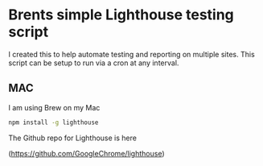 # Brents simple Lighthouse testing script
I created this to help automate testing and reporting on multiple sites. This script can be setup to run via a cron at any interval.

## MAC
I am using Brew on my Mac

```bash
npm install -g lighthouse
```

The Github repo for Lighthouse is here 

(https://github.com/GoogleChrome/lighthouse)

